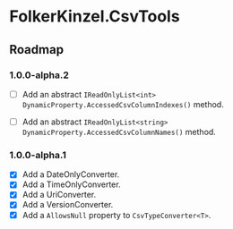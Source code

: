 
# FolkerKinzel.CsvTools
## Roadmap

### 1.0.0-alpha.2
- [ ] Add an abstract `IReadOnlyList<int> DynamicProperty.AccessedCsvColumnIndexes()` method.
- [ ] Add an abstract `IReadOnlyList<string> DynamicProperty.AccessedCsvColumnNames()` method.


### 1.0.0-alpha.1
- [x] Add a DateOnlyConverter.
- [x] Add a TimeOnlyConverter.
- [x] Add a UriConverter.
- [x] Add a VersionConverter.
- [x] Add a `AllowsNull` property to `CsvTypeConverter<T>`.